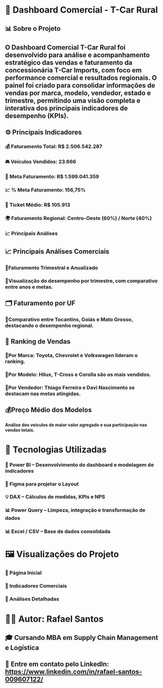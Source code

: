 # 🚗 Dashboard Comercial - T-Car Rural

## 📊 Sobre o Projeto
## O Dashboard Comercial T-Car Rural foi desenvolvido para análise e acompanhamento estratégico das vendas e faturamento da concessionária T-Car Imports, com foco em performance comercial e resultados regionais. O painel foi criado para consolidar informações de vendas por marca, modelo, vendedor, estado e trimestre, permitindo uma visão completa e interativa dos principais indicadores de desempenho (KPIs).

## ⚙️ Principais Indicadores
### 💰 Faturamento Total: R$ 2.506.542.287
### 🚘 Veículos Vendidos: 23.666
### 🎯 Meta Faturamento: R$ 1.599.041.359
### 📈 % Meta Faturamento: 156,75%
### 🧾 Ticket Médio: R$ 105.913
### 🌍 Faturamento Regional: Centro-Oeste (60%) / Norte (40%)
### 📈 Principais Análises

## 📈 Principais Análises Comerciais
### 📌Faturamento Trimestral e Anualizado
### 📌Visualização do desempenho por trimestre, com comparativo entre anos e metas.

## 🗂️ Faturamento por UF
### 📌Comparativo entre Tocantins, Goiás e Mato Grosso, destacando o desempenho regional.

## 📄 Ranking de Vendas
### 📌Por Marca: Toyota, Chevrolet e Volkswagen lideram o ranking.
### 📌Por Modelo: Hilux, T-Cross e Corolla são os mais vendidos.
### 📌Por Vendedor: Thiago Ferreira e Davi Nascimento se destacam nas metas atingidas.

## 💰Preço Médio dos Modelos
#### Análise dos veículos de maior valor agregado e sua participação nas vendas totais.

# 🧩 Tecnologias Utilizadas
### 🎯 Power BI – Desenvolvimento do dashboard e modelagem de indicadores
### 📌 Figma para projetar o Layout
### 💡 DAX – Cálculos de medidas, KPIs e NPS
### 📊 Power Query – Limpeza, integração e transformação de dados
### 📊 Excel / CSV – Base de dados consolidada

# 🖼️ Visualizações do Projeto
### 📌 Página Inicial
### 📌 Indicadores Comerciais
### 📌 Análises Detalhadas

# 👨‍💻 Autor: Rafael Santos
## 🎓 Cursando MBA em Supply Chain Management e Logística
## 📧 Entre em contato pelo LinkedIn: https://www.linkedin.com/in/rafael-santos-009607122/
